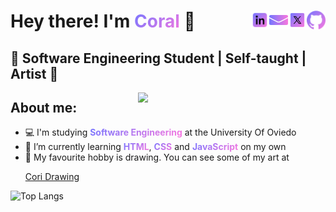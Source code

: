 <h1 align="left">Hey there! I'm <span style="background: linear-gradient(135deg, #7676ff, #f978df);-webkit-background-clip: text;color: transparent; font-weight: bold;">Coral </span>👋
  <a>
    <a href="https://github.com/coral2742">
      <img align="right" alt="Coral's GitHub" width="30px" height="30px" src="img/icons/github.svg" />
</a>
<a href="https://twitter.com/coral2742">
  <img align="right" alt="Coral's Twitter" width="30px" height="30px" src="img/icons/twitterx.svg" />
</a>
<a href="mailto:coral2742@gmail.com">
  <img align="right" alt="Send email" width="30px" height="30px" src="img/icons/Mail.svg" />
</a>
<a href="https://www.linkedin.com/in/coral-izquierdo">
  <img align="right" alt="Coral's LinkedIn" width="30px" height="30px" src="img/icons/linkedin.svg" />
</a>
   </h1>
   
   
<h2 align="left">🚀 Software Engineering Student | Self-taught | Artist 🚀</h2>
  
  
<img align="right" src="https://media.giphy.com/media/unQ3IJU2RG7DO/giphy.gif?cid=ecf05e476b474ujxy659q1sqh5jpac7mp9ge5g8m2lifhj79&rid=giphy.gif&ct=g" width="300"/>
 
 
## About me:

  -  💻 I'm studying <span style="background: linear-gradient(135deg, #7676ff, #f978df);-webkit-background-clip: text;color: transparent; font-weight: bold; text-decoration: underline;">Software Engineering</span> at the University Of Oviedo 
  -  🎯 I’m currently learning <span style="background: linear-gradient(135deg, #7676ff, #f978df);-webkit-background-clip: text;color: transparent; font-weight: bold; text-decoration: underline;">HTML</span>, <span style="background: linear-gradient(135deg, #7676ff, #f978df);-webkit-background-clip: text;color: transparent; font-weight: bold; text-decoration: underline;">CSS</span> and <span style="background: linear-gradient(135deg, #7676ff, #f978df);-webkit-background-clip: text;color: transparent; font-weight: bold; text-decoration: underline;">JavaScript</span> on my own
  -  🎨 My favourite hobby is drawing. You can see some of my art at <a href="https://coridrawing.onrender.com/"> <p>Cori Drawing</p> </a>


![Top Langs](https://github-readme-stats.vercel.app/api/top-langs/?username=coral2742&layout=compact&theme=jolly)

